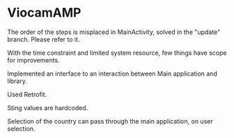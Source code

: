 # ViocamAMP
The order of the steps is misplaced in MainActivity, solved in the "update" branch. Please refer to it.

With the time constraint and limited system resource, few things have scope for improvements.

Implemented an interface to an interaction between Main application and library.

Used Retrofit.

Sting values are hardcoded.

Selection of the country can pass through the main application, on user selection.

